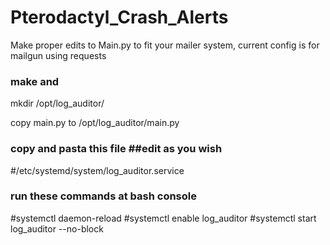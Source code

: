# Pterodactyl_Crash_Alerts 

Make proper edits to Main.py to fit your mailer system, current config is for mailgun using requests
### make and 
mkdir /opt/log_auditor/ 

copy main.py to /opt/log_auditor/main.py

### copy and pasta this file ##edit as you wish 
#/etc/systemd/system/log_auditor.service 



### run these commands at bash console 
#systemctl daemon-reload 
#systemctl enable log_auditor 
#systemctl start log_auditor --no-block 
